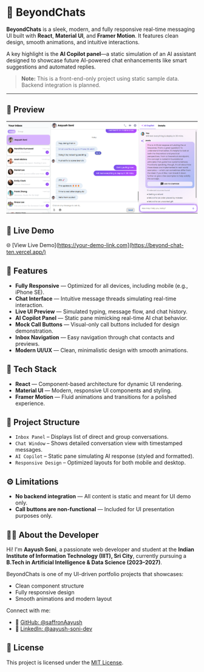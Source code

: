 # 💬 BeyondChats

**BeyondChats** is a sleek, modern, and fully responsive real-time messaging UI built with **React**, **Material UI**, and **Framer Motion**. It features clean design, smooth animations, and intuitive interactions.

A key highlight is the **AI Copilot panel**—a static simulation of an AI assistant designed to showcase future AI-powered chat enhancements like smart suggestions and automated replies.

> **Note:** This is a front-end-only project using static sample data. Backend integration is planned.

---

## 📸 Preview

![BeyondChats Screenshot](./public/preview.png)

## 🚀 Live Demo

🌐 [View Live Demo](https://your-demo-link.com](https://beyond-chat-ten.vercel.app/)

## 🌟 Features

- **Fully Responsive** — Optimized for all devices, including mobile (e.g., iPhone SE).
- **Chat Interface** — Intuitive message threads simulating real-time interaction.
- **Live UI Preview** — Simulated typing, message flow, and chat history.
- **AI Copilot Panel** — Static pane mimicking real-time AI chat behavior.
- **Mock Call Buttons** — Visual-only call buttons included for design demonstration.
- **Inbox Navigation** — Easy navigation through chat contacts and previews.
- **Modern UI/UX** — Clean, minimalistic design with smooth animations.

## 🧰 Tech Stack

- **React** — Component-based architecture for dynamic UI rendering.
- **Material UI** — Modern, responsive UI components and styling.
- **Framer Motion** — Fluid animations and transitions for a polished experience.

## 📁 Project Structure

- `Inbox Panel` – Displays list of direct and group conversations.
- `Chat Window` – Shows detailed conversation view with timestamped messages.
- `AI Copilot` – Static pane simulating AI response (styled and formatted).
- `Responsive Design` – Optimized layouts for both mobile and desktop.

## ⚙️ Limitations

- **No backend integration** — All content is static and meant for UI demo only.
- **Call buttons are non-functional** — Included for UI presentation purposes only.

## 👨‍💻 About the Developer

Hi! I'm **Aayush Soni**, a passionate web developer and student at the **Indian Institute of Information Technology (IIIT), Sri City**, currently pursuing a **B.Tech in Artificial Intelligence & Data Science (2023–2027)**.

BeyondChats is one of my UI-driven portfolio projects that showcases:

- Clean component structure
- Fully responsive design
- Smooth animations and modern layout

Connect with me:

- 🔗 [GitHub: @saffronAayush](https://github.com/saffronAayush)
- 🔗 [LinkedIn: @aayush-soni-dev](https://www.linkedin.com/in/aayush-soni-dev/)

## 📌 License

This project is licensed under the [MIT License](LICENSE).
